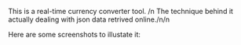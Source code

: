 This is a real-time currency converter tool. /n
The technique behind it actually dealing with json data retrived online./n/n

Here are some screenshots to illustate it:



